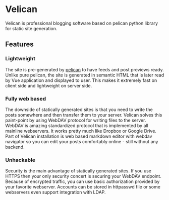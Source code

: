 # Velican

Velican is professional blogging software based on pelican python library for static site generation.

## Features

### Lightweight

The site is pre-generated by [pelican](https://getpelican.com) to have feeds and post previews ready.
Unlike pure pelican, the site is generated in semantic HTML that is later read by Vue application and
displayed to user. This makes it extremely fast on client side and lightweight on server side.

### Fully web based

The downside of statically generated sites is that you need to write the posts somewhere and then transfer
them to your server. Velican solves this paint-point by using WebDAV protocol for writing files to the server.
WebDAV is amazing standardized protocol that is implemented by all mainline webservers. It works pretty much
like Dropbox or Google Drive. Part of Velican installation is web based markdown editor with webdav navigator
so you can edit your posts comfortably online - still without any backend.

### Unhackable

Security is the main advantage of statically generated sites. If you use HTTPS then your only security 
concert is securing your WebDAV endpoint. Because of encrypted traffic, you can use basic authorization
provided by your favorite webserver. Accounts can be stored in httpasswd file or some webservers even
support integration with LDAP. 
